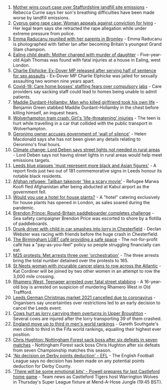 1. [Mother wins court case over Staffordshire landfill site emissions](https://www.bbc.co.uk/news/uk-england-stoke-staffordshire-58577136?at_medium=RSS&at_campaign=KARANGA) - Rebecca Currie says her son's breathing difficulties have been made worse by landfill emissions.
2. [Cyprus gang rape case: Woman appeals against conviction for lying](https://www.bbc.co.uk/news/uk-england-derbyshire-58583251?at_medium=RSS&at_campaign=KARANGA) - Her legal team says she retracted the rape allegation while under extreme pressure from police.
3. [Emma Raducanu reunited with her parents in Bromley](https://www.bbc.co.uk/news/uk-england-london-58585022?at_medium=RSS&at_campaign=KARANGA) - Emma Raducanu is photographed with father Ian after becoming Britain's youngest Grand Slam champion.
4. [Ealing child death: Mother charged with murder of daughter](https://www.bbc.co.uk/news/uk-england-london-58583972?at_medium=RSS&at_campaign=KARANGA) - Five-year-old Aijah Thomas was found with fatal injuries at a house in Ealing, west London.
5. [Charlie Elphicke: Ex-Dover MP released after serving half of sentence for sex assaults](https://www.bbc.co.uk/news/uk-england-kent-58583111?at_medium=RSS&at_campaign=KARANGA) - Ex-Dover MP Charlie Elphicke was jailed for sexually assaulting two women nine years apart.
6. [Covid-19: Care home bosses' staffing fears over compulsory jabs](https://www.bbc.co.uk/news/uk-england-58584327?at_medium=RSS&at_campaign=KARANGA) - Care providers say sacking staff could lead to homes being unable to admit patients.
7. [Maddie Durdant-Hollamby: Man who killed girlfriend took his own life](https://www.bbc.co.uk/news/uk-england-northamptonshire-58582235?at_medium=RSS&at_campaign=KARANGA) - Benjamin Green stabbed Maddie Durdant-Hollamby in the chest before killing himself, an inquest hears.
8. [Wolverhampton tram crash: Girl's 'life-threatening' injuries](https://www.bbc.co.uk/news/uk-england-birmingham-58587056?at_medium=RSS&at_campaign=KARANGA) - The teen is hurt while travelling in a car that collided with the public transport in Wolverhampton.
9. [Geronimo owner accuses government of 'wall of silence'](https://www.bbc.co.uk/news/uk-england-bristol-58581304?at_medium=RSS&at_campaign=KARANGA) - Helen Macdonald says she has not been given any details relating to Geronimo's final hours.
10. [Climate change: Lord Deben says street lights not needed in rural areas](https://www.bbc.co.uk/news/uk-england-suffolk-58585374?at_medium=RSS&at_campaign=KARANGA) - Lord Deben says not having street lights in rural areas would help meet emissions targets.
11. [Leeds blue plaques 'must represent more black and Asian figures'](https://www.bbc.co.uk/news/uk-england-leeds-58585124?at_medium=RSS&at_campaign=KARANGA) - A report finds just two out of 181 commemorative signs in Leeds honour its notable black residents.
12. [Afghan refugee: Taliban takeover 'like a scary movie'](https://www.bbc.co.uk/news/uk-england-58576104?at_medium=RSS&at_campaign=KARANGA) - Refugee Marwa Koofi fled Afghanistan after being abducted at Kabul airport as the government fell.
13. [Would you use a hotel for house plants?](https://www.bbc.co.uk/news/uk-england-london-58575510?at_medium=RSS&at_campaign=KARANGA) - A "hotel" catering exclusively for house plants has opened in London, as sales soared during the pandemic.
14. [Brendon Prince: Round-Britain paddleboarder completes challenge](https://www.bbc.co.uk/news/uk-england-devon-58572635?at_medium=RSS&at_campaign=KARANGA) - Sea safety campaigner Brendon Price was escorted to shore by a flotilla of paddleboards.
15. [Drunk driver with child in car smashes into lorry in Chesterfield](https://www.bbc.co.uk/news/uk-england-derbyshire-58571895?at_medium=RSS&at_campaign=KARANGA) - Declan Webster was racing with friends before the huge crash in Chesterfield.
16. [The Birmingham LGBT café providing a safe space](https://www.bbc.co.uk/news/uk-england-birmingham-58557971?at_medium=RSS&at_campaign=KARANGA) - The not-for-profit café has a "pay-as-you-feel" policy so people struggling financially can eat.
17. [M25 protests: Met arrests three over 'orchestration'](https://www.bbc.co.uk/news/uk-england-beds-bucks-herts-58576582?at_medium=RSS&at_campaign=KARANGA) - The three arrests bring the total number detained over the protests to 165.
18. [St Neots woman with incurable cancer plans to row across the Atlantic](https://www.bbc.co.uk/news/uk-england-beds-bucks-herts-58577769?at_medium=RSS&at_campaign=KARANGA) - Kat Cordiner will be joined by two other women in an attempt to row the 3,000 mile crossing.
19. [Rhamero West: Teenager arrested over fatal street stabbing](https://www.bbc.co.uk/news/uk-england-manchester-58582149?at_medium=RSS&at_campaign=KARANGA) - A 16-year-old boy is arrested on suspicion of murdering Rhamero West in Old Traffford.
20. [Leeds German Christmas market 2021 cancelled due to coronavirus](https://www.bbc.co.uk/news/uk-england-leeds-58585829?at_medium=RSS&at_campaign=KARANGA) - Organisers say uncertainties over restrictions led to an early decision to cancel the Leeds event.
21. [Cows hurt as lorry carrying them overturns in Upper Broughton](https://www.bbc.co.uk/news/uk-england-nottinghamshire-58583258?at_medium=RSS&at_campaign=KARANGA) - Several cows are injured after the lorry transporting 39 of them crashed.
22. [England move up to third in men's world rankings](https://www.bbc.co.uk/sport/football/58581144?at_medium=RSS&at_campaign=KARANGA) - Gareth Southgate's men climb to third in the Fifa world rankings, equalling their highest ever position.
23. [Chris Hughton: Nottingham Forest sack boss after six defeats in seven matches](https://www.bbc.co.uk/sport/football/58579227?at_medium=RSS&at_campaign=KARANGA) - Nottingham Forest sack boss Chris Hughton after six defeats from seven Championship matches this season.
24. ['No decision on Derby points deduction' - EFL](https://www.bbc.co.uk/sport/football/58579257?at_medium=RSS&at_campaign=KARANGA) - The English Football League says no decision has been made on any potential points deduction for Derby County.
25. ['There will be some emotional bits' - Powell prepares for last Castleford home game](https://www.bbc.co.uk/sport/rugby-league/58573945?at_medium=RSS&at_campaign=KARANGA) - Team news as Castleford Tigers host Warrington Wolves in Thursday's Super League fixture at Mend-A-Hose Jungle (19:45 BST).
